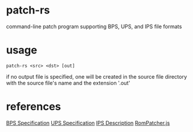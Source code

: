 # patch-rs

command-line patch program supporting BPS, UPS, and IPS file formats

# usage 

`patch-rs <src> <dst> [out]`

if no output file is specified, one will be created in the source file directory with the source file's name and the extension '.out'

# references

[BPS Specification](https://www.romhacking.net/documents/746/)
[UPS Specification](http://individual.utoronto.ca/dmeunier/ups-spec.pdf)
[IPS Description](http://fileformats.archiveteam.org/wiki/IPS_(binary_patch_format))
[RomPatcher.js](https://github.com/marcrobledo/RomPatcher.js)
